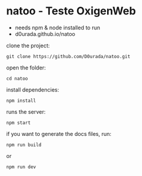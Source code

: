 # natoo - Teste OxigenWeb

- needs npm & node installed to run
- d0urada.github.io/natoo

clone the project:
    
    git clone https://github.com/D0urada/natoo.git

open the folder:

	cd natoo
    
install dependencies:

    npm install

runs the server:
    
	npm start

if you want to generate the docs files, run:

	npm run build 

or

	npm run dev
